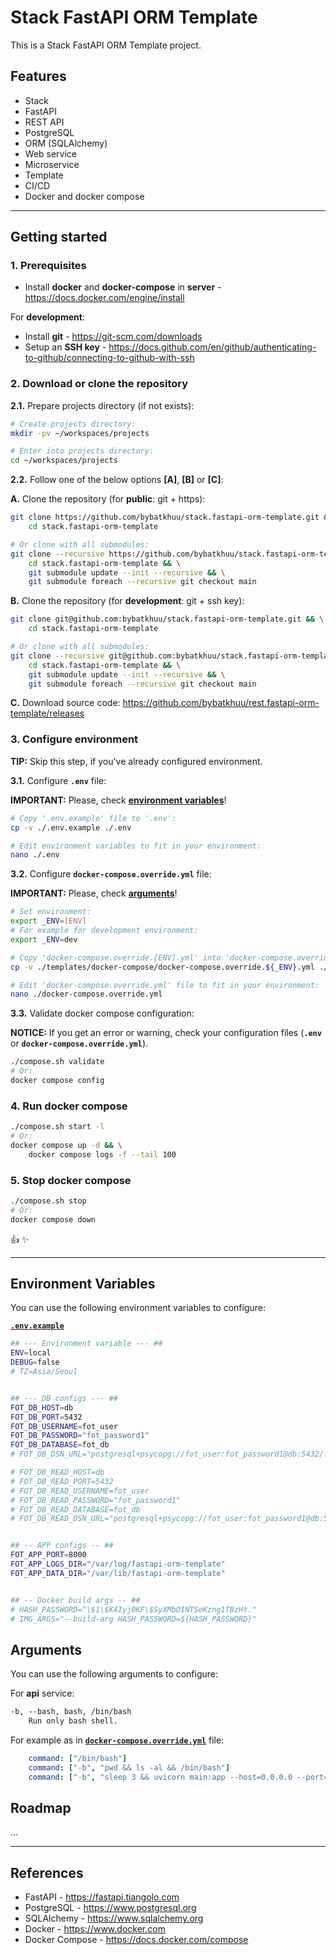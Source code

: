 # Stack FastAPI ORM Template

This is a Stack FastAPI ORM Template project.

## Features

- Stack
- FastAPI
- REST API
- PostgreSQL
- ORM (SQLAlchemy)
- Web service
- Microservice
- Template
- CI/CD
- Docker and docker compose

---

## Getting started

### 1. Prerequisites

- Install **docker** and **docker-compose** in **server** - <https://docs.docker.com/engine/install>

For **development**:

- Install **git** - <https://git-scm.com/downloads>
- Setup an **SSH key** - <https://docs.github.com/en/github/authenticating-to-github/connecting-to-github-with-ssh>

### 2. Download or clone the repository

**2.1.** Prepare projects directory (if not exists):

```sh
# Create projects directory:
mkdir -pv ~/workspaces/projects

# Enter into projects directory:
cd ~/workspaces/projects
```

**2.2.** Follow one of the below options **[A]**, **[B]** or **[C]**:

**A.** Clone the repository (for **public**: git + https):

```sh
git clone https://github.com/bybatkhuu/stack.fastapi-orm-template.git && \
    cd stack.fastapi-orm-template

# Or clone with all submodules:
git clone --recursive https://github.com/bybatkhuu/stack.fastapi-orm-template.git && \
    cd stack.fastapi-orm-template && \
    git submodule update --init --recursive && \
    git submodule foreach --recursive git checkout main
```

**B.** Clone the repository (for **development**: git + ssh key):

```sh
git clone git@github.com:bybatkhuu/stack.fastapi-orm-template.git && \
    cd stack.fastapi-orm-template

# Or clone with all submodules:
git clone --recursive git@github.com:bybatkhuu/stack.fastapi-orm-template.git && \
    cd stack.fastapi-orm-template && \
    git submodule update --init --recursive && \
    git submodule foreach --recursive git checkout main
```

**C.** Download source code: <https://github.com/bybatkhuu/rest.fastapi-orm-template/releases>

### 3. Configure environment

**TIP:** Skip this step, if you've already configured environment.

**3.1.** Configure **`.env`** file:

**IMPORTANT:** Please, check **[environment variables](#environment-variables)**!

```sh
# Copy '.env.example' file to '.env':
cp -v ./.env.example ./.env

# Edit environment variables to fit in your environment:
nano ./.env
```

**3.2.** Configure **`docker-compose.override.yml`** file:

**IMPORTANT:** Please, check **[arguments](#arguments)**!

```sh
# Set environment:
export _ENV=[ENV]
# For example for development environment:
export _ENV=dev

# Copy 'docker-compose.override.[ENV].yml' into 'docker-compose.override.yml' file:
cp -v ./templates/docker-compose/docker-compose.override.${_ENV}.yml ./docker-compose.override.yml

# Edit 'docker-compose.override.yml' file to fit in your environment:
nano ./docker-compose.override.yml
```

**3.3.** Validate docker compose configuration:

**NOTICE:** If you get an error or warning, check your configuration files (**`.env`** or **`docker-compose.override.yml`**).

```sh
./compose.sh validate
# Or:
docker compose config
```

### 4. Run docker compose

```sh
./compose.sh start -l
# Or:
docker compose up -d && \
    docker compose logs -f --tail 100
```

### 5. Stop docker compose

```sh
./compose.sh stop
# Or:
docker compose down
```

:thumbsup: :sparkles:

---

## Environment Variables

You can use the following environment variables to configure:

[**`.env.example`**](.env.example)

```sh
## --- Environment variable --- ##
ENV=local
DEBUG=false
# TZ=Asia/Seoul


## --- DB configs --- ##
FOT_DB_HOST=db
FOT_DB_PORT=5432
FOT_DB_USERNAME=fot_user
FOT_DB_PASSWORD="fot_password1"
FOT_DB_DATABASE=fot_db
# FOT_DB_DSN_URL="postgresql+psycopg://fot_user:fot_password1@db:5432/fot_db"

# FOT_DB_READ_HOST=db
# FOT_DB_READ_PORT=5432
# FOT_DB_READ_USERNAME=fot_user
# FOT_DB_READ_PASSWORD="fot_password1"
# FOT_DB_READ_DATABASE=fot_db
# FOT_DB_READ_DSN_URL="postgresql+psycopg://fot_user:fot_password1@db:5432/fot_db"


## -- APP configs -- ##
FOT_APP_PORT=8000
FOT_APP_LOGS_DIR="/var/log/fastapi-orm-template"
FOT_APP_DATA_DIR="/var/lib/fastapi-orm-template"


## -- Docker build args -- ##
# HASH_PASSWORD="\$1\$K4Iyj0KF\$SyXMbO1NTSeKzng1TBzHt."
# IMG_ARGS="--build-arg HASH_PASSWORD=${HASH_PASSWORD}"
```

## Arguments

You can use the following arguments to configure:

For **api** service:

```txt
-b, --bash, bash, /bin/bash
    Run only bash shell.
```

For example as in [**`docker-compose.override.yml`**](templates/docker-compose/docker-compose.override.dev.yml) file:

```yml
    command: ["/bin/bash"]
    command: ["-b", "pwd && ls -al && /bin/bash"]
    command: ["-b", "sleep 3 && uvicorn main:app --host=0.0.0.0 --port=${FOT_APP_PORT:-8000} --no-server-header --proxy-headers --forwarded-allow-ips='*' --no-access-log"]
```

## Roadmap

...

---

## References

- FastAPI - <https://fastapi.tiangolo.com>
- PostgreSQL - <https://www.postgresql.org>
- SQLAlchemy - <https://www.sqlalchemy.org>
- Docker - <https://www.docker.com>
- Docker Compose - <https://docs.docker.com/compose>
